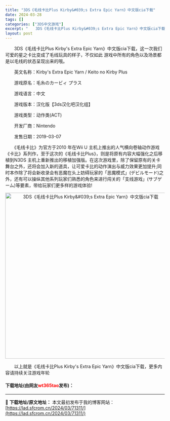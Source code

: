 ```yaml
---
title: "3DS《毛线卡比Plus Kirby&#039;s Extra Epic Yarn》中文版cia下载"
date: 2024-03-28
tags: []
categories: ["3DS中文游戏"]
excerpt: "　　3DS《毛线卡比Plus Kirby&#039;s Extra Epic Yarn》中文版cia下载，这一次我们可爱的星之卡比变成了毛线玩具的样子，不仅如此 游戏中所有的角色以及场景都是以毛线的状态呈现出来的哦。 　　英文名称：Kirby&#039;s Extra Epic Yarn / Keito&hellip;"
layout: post
---
```


 <p>　　3DS《毛线卡比Plus Kirby&#39;s Extra Epic Yarn》中文版cia下载，这一次我们可爱的星之卡比变成了毛线玩具的样子，不仅如此 游戏中所有的角色以及场景都是以毛线的状态呈现出来的哦。</p> <p>　　英文名称：Kirby&#39;s Extra Epic Yarn / Keito no Kirby Plus</p> <p>　　游戏原名：毛糸のカービィ プラス</p> <p>　　游戏语言：中文</p> <p>　　游戏版本：汉化版【3ds汉化吧汉化组】</p> <p>　　游戏类型：动作类(ACT)</p> <p>　　开发厂商：Nintendo</p> <p>　　发售日期：2019-03-07</p> <p>　　《毛线卡比》为官方于2010 年在Wii U 主机上推出的人气横向卷轴动作游戏《卡比》系列作，至于这次的《毛线卡比Plus》，则是将原有内容大幅强化之后移植到N3DS 主机上重新推出的移植加强版。在这次游戏里，除了保留原有的关卡舞台之外，还将会加入新的道具，让可爱卡比的动作演出与威力效果更加提升;同时本作除了将会新收录会有恶魔在头上妨碍玩家的「恶魔模式」(デビルモード)之外，还有可以操纵其他系列玩家们熟悉的角色来进行闯关的「支线游戏」(サブゲーム)等要素，带给玩家们更多样的游戏体验!</p> <p align="center"><img align="" border="0" src="https://lad.sfcrom.cn/wp-content/uploads/2024/03/20240328_66054ac190778.jpg" width="524" alt="3DS《毛线卡比Plus Kirby&amp;#039;s Extra Epic Yarn》中文版cia下载" /></p> <p>　　以上就是《毛线卡比Plus Kirby&#39;s Extra Epic Yarn》中文版cia下载，更多内容请持续关注游戏年轮</p> <p><h4>下载地址(由网友<font color="red">wt365tao</font>发布)：</h4></p> 

---
📖 **下载地址/原文地址：** 本文最初发布于我的博客网站：[https://lad.sfcrom.cn/2024/03/71311/](https://lad.sfcrom.cn/2024/03/71311/)
